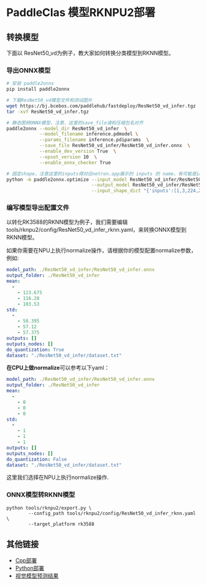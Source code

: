 # PaddleClas 模型RKNPU2部署

## 转换模型
下面以 ResNet50_vd为例子，教大家如何转换分类模型到RKNN模型。

### 导出ONNX模型
```bash
# 安装 paddle2onnx
pip install paddle2onnx

# 下载ResNet50_vd模型文件和测试图片
wget https://bj.bcebos.com/paddlehub/fastdeploy/ResNet50_vd_infer.tgz
tar -xvf ResNet50_vd_infer.tgz

# 静态图转ONNX模型，注意，这里的save_file请和压缩包名对齐
paddle2onnx --model_dir ResNet50_vd_infer  \
            --model_filename inference.pdmodel \
            --params_filename inference.pdiparams  \
            --save_file ResNet50_vd_infer/ResNet50_vd_infer.onnx  \
            --enable_dev_version True  \
            --opset_version 10  \
            --enable_onnx_checker True

# 固定shape，注意这里的inputs得对应netron.app展示的 inputs 的 name，有可能是image 或者 x
python -m paddle2onnx.optimize --input_model ResNet50_vd_infer/ResNet50_vd_infer.onnx \
                               --output_model ResNet50_vd_infer/ResNet50_vd_infer.onnx \
                               --input_shape_dict "{'inputs':[1,3,224,224]}"
```  

### 编写模型导出配置文件
以转化RK3588的RKNN模型为例子，我们需要编辑tools/rknpu2/config/ResNet50_vd_infer_rknn.yaml，来转换ONNX模型到RKNN模型。

如果你需要在NPU上执行normalize操作，请根据你的模型配置normalize参数，例如:
```yaml
model_path: ./ResNet50_vd_infer/ResNet50_vd_infer.onnx
output_folder: ./ResNet50_vd_infer
mean:
  -
    - 123.675
    - 116.28
    - 103.53
std:
  -
    - 58.395
    - 57.12
    - 57.375
outputs: []
outputs_nodes: []
do_quantization: True
dataset: "./ResNet50_vd_infer/dataset.txt"
```

**在CPU上做normalize**可以参考以下yaml：
```yaml
model_path: ./ResNet50_vd_infer/ResNet50_vd_infer.onnx
output_folder: ./ResNet50_vd_infer
mean:
  -
    - 0
    - 0
    - 0
std:
  -
    - 1
    - 1
    - 1
outputs: []
outputs_nodes: []
do_quantization: False
dataset: "./ResNet50_vd_infer/dataset.txt"
```
这里我们选择在NPU上执行normalize操作.


### ONNX模型转RKNN模型
```shell
python tools/rknpu2/export.py \
        --config_path tools/rknpu2/config/ResNet50_vd_infer_rknn.yaml \
        --target_platform rk3588
```

## 其他链接
- [Cpp部署](./cpp)
- [Python部署](./python)
- [视觉模型预测结果](../../../../../docs/api/vision_results/)
